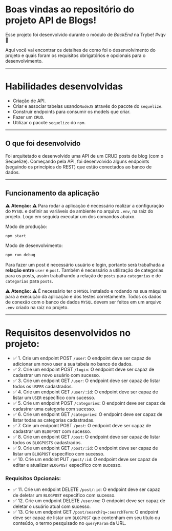 # Boas vindas ao repositório do projeto API de Blogs!


Esse projeto foi desenvolvido durante o módulo de _BackEnd_ na Trybe! #vqv 🚀

Aqui você vai encontrar os detalhes de como foi o desenvolvimento do projeto e quais foram os requisitos obrigatórios e opcionais para o desenvolvimento.

---
# Habilidades desenvolvidas
 - Criação de API.
 - Criar e associar tabelas usando`NodeJS` através do pacote do `sequelize`.
 - Construir endpoints para consumir os models que criar. 
 - Fazer um `CRUD`.
 - Utilizar o pacote `sequelize` do `npm`.

---

## O que foi desenvolvido

Foi arquitetado e desenvolvido uma API de um CRUD posts de blog (com o Sequelize). Começando pela API, foi desenvolvido alguns endpoints (seguindo os princípios do REST) que estão conectados ao banco de dados.

---

## Funcionamento da aplicação

⚠ **Atenção:** ⚠
Para rodar a aplicação é necessário realizar a configuração do `MYSQL` e definir as variáveis de ambiente no arquivo `.env`, na raiz do projeto.
Logo em seguida executar um dos comandos abaixo.

Modo de produção:
```sh
npm start
```
Modo de desenvolvimento:
```sh
npm run debug
```

Para fazer um post é necessário usuário e login, portanto será trabalhada a **relação entre** `user` e `post`. Também é necessário a utilização de categorias para os posts, assim trabalhando a relação de `posts` para `categorias` e de `categorias` para `posts`.


⚠ **Atenção:** ⚠
É necessário ter o `MYSQL` instalado e rodando na sua máquina para a execução da aplicação e dos testes corretamente.
Todos os dados de conexão com o banco de dados `MYSQL` devem ser feitos em um arquivo `.env` criado na raiz no projeto.

---
# Requisitos desenvolvidos no projeto:

- ✅ 1. Crie um endpoint POST `/user`: O endpoint deve ser capaz de adicionar um novo user a sua tabela no banco de dados.
- ✅ 2. Crie um endpoint POST `/login`: O endpoint deve ser capaz de cadastrar um novo usuário com sucesso.
- ✅ 3. Crie um endpoint GET `/user`: O endpoint deve ser capaz de listar todos os `USERS` cadastrados.
- ✅ 4. Crie um endpoint GET `/user/:id`: O endpoint deve ser capaz de listar um `USER` específico com sucesso.
- ✅ 5. Crie um endpoint POST `/categories`: O endpoint deve ser capaz de cadastrar uma categoria com sucesso.
- ✅ 6. Crie um endpoint GET `/categories`: O endpoint deve ser capaz de listar todas as categorias cadastradas.
- ✅ 7. Crie um endpoint POST `/post`: O endpoint deve ser capaz de cadastrar um `BLOGPOST` com sucesso.
- ✅ 8. Crie um endpoint GET `/post`: O endpoint deve ser capaz de listar todos os `BLOGPOSTS` cadastrados.
- ✅ 9. Crie um endpoint GET `/post/:id`: O endpoint deve ser capaz de listar um `BLOGPOST` específico com sucesso.
- ✅ 10. Crie um endoint PUT `/post/:id`: O endpoint deve ser capaz de editar e atualizar `BLOGPOST` específico com sucesso.
### Requisitos Opcionais:

- ✅ 11. Crie um endpoint DELETE `/post/:id`: O endpoint deve ser capaz de deletar um `BLOGPOST` específico com sucesso.
- ✅ 12. Crie um endpoint DELETE `/user/me`: O endpoint deve ser capaz de deletar o usuário atual com sucesso.
- ✅ 13. Crie um endpoint GET `/post/search?q=:searchTerm`: O endpoint deve ser capaz de listar um `BLOGPOST` que contenham em seu título ou conteúdo, o termo pesquisado no `queryParam` da URL.
